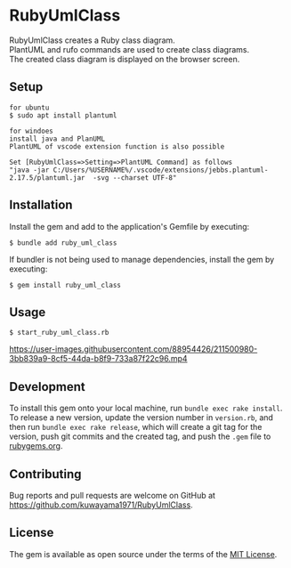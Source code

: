 # RubyUmlClass

RubyUmlClass creates a Ruby class diagram.  
PlantUML and rufo commands are used to create class diagrams.  
The created class diagram is displayed on the browser screen.  

## Setup
    for ubuntu
    $ sudo apt install plantuml

    for windoes  
    install java and PlanUML  
    PlantUML of vscode extension function is also possible  
    
    Set [RubyUmlClass=>Setting=>PlantUML Command] as follows   
    "java -jar C:/Users/%USERNAME%/.vscode/extensions/jebbs.plantuml-2.17.5/plantuml.jar  -svg --charset UTF-8"  

## Installation

Install the gem and add to the application's Gemfile by executing:

    $ bundle add ruby_uml_class

If bundler is not being used to manage dependencies, install the gem by executing:

    $ gem install ruby_uml_class

## Usage

    $ start_ruby_uml_class.rb

https://user-images.githubusercontent.com/88954426/211500980-3bb839a9-8cf5-44da-b8f9-733a87f22c96.mp4

## Development

To install this gem onto your local machine, run `bundle exec rake install`. To release a new version, update the version number in `version.rb`, and then run `bundle exec rake release`, which will create a git tag for the version, push git commits and the created tag, and push the `.gem` file to [rubygems.org](https://rubygems.org).

## Contributing

Bug reports and pull requests are welcome on GitHub at https://github.com/kuwayama1971/RubyUmlClass.

## License

The gem is available as open source under the terms of the [MIT License](https://opensource.org/licenses/MIT).
